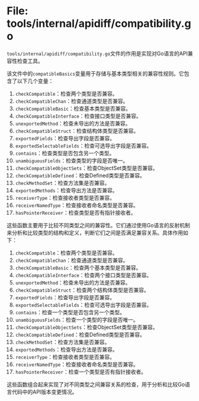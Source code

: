 # File: tools/internal/apidiff/compatibility.go

`tools/internal/apidiff/compatibility.go`文件的作用是实现对Go语言的API兼容性检查工具。

该文件中的`compatibleBasics`变量用于存储与基本类型相关的兼容性规则。它包含了以下几个变量：

1. `checkCompatible`：检查两个类型是否兼容。
2. `checkCompatibleChan`：检查通道类型是否兼容。
3. `checkCompatibleBasic`：检查基本类型是否兼容。
4. `checkCompatibleInterface`：检查接口类型是否兼容。
5. `unexportedMethod`：检查未导出的方法是否兼容。
6. `checkCompatibleStruct`：检查结构体类型是否兼容。
7. `exportedFields`：检查导出字段是否兼容。
8. `exportedSelectableFields`：检查可选导出字段是否兼容。
9. `contains`：检查类型是否包含另一个类型。
10. `unambiguousFields`：检查类型的字段是否唯一。
11. `checkCompatibleObjectSets`：检查ObjectSet类型是否兼容。
12. `checkCompatibleDefined`：检查Defined类型是否兼容。
13. `checkMethodSet`：检查方法集是否兼容。
14. `exportedMethods`：检查导出方法是否兼容。
15. `receiverType`：检查接收者类型是否兼容。
16. `receiverNamedType`：检查接收者命名类型是否兼容。
17. `hasPointerReceiver`：检查类型是否有指针接收者。

这些函数主要用于比较不同类型之间的兼容性。它们通过使用Go语言的反射机制来分析和比较类型的结构和定义，判断它们之间是否满足兼容关系。具体作用如下：

1. `checkCompatible`：检查两个类型是否兼容。
2. `checkCompatibleChan`：检查通道类型是否兼容。
3. `checkCompatibleBasic`：检查两个基本类型是否兼容。
4. `checkCompatibleInterface`：检查两个接口类型是否兼容。
5. `unexportedMethod`：检查未导出的方法是否兼容。
6. `checkCompatibleStruct`：检查两个结构体类型是否兼容。
7. `exportedFields`：检查导出字段是否兼容。
8. `exportedSelectableFields`：检查可选导出字段是否兼容。
9. `contains`：检查一个类型是否包含另一个类型。
10. `unambiguousFields`：检查一个类型的字段是否唯一。
11. `checkCompatibleObjectSets`：检查ObjectSet类型是否兼容。
12. `checkCompatibleDefined`：检查Defined类型是否兼容。
13. `checkMethodSet`：检查方法集是否兼容。
14. `exportedMethods`：检查导出方法是否兼容。
15. `receiverType`：检查接收者类型是否兼容。
16. `receiverNamedType`：检查接收者命名类型是否兼容。
17. `hasPointerReceiver`：检查一个类型是否有指针接收者。

这些函数组合起来实现了对不同类型之间兼容关系的检查，用于分析和比较Go语言代码中的API版本变更情况。

